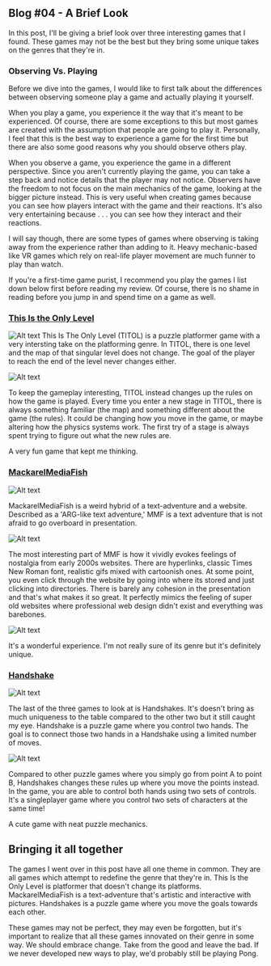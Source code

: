 ## Blog #04 - A Brief Look
In this post, I'll be giving a brief look over three interesting games that I found. These games may not be the best but they bring some unique takes on the genres that they're in.

### Observing Vs. Playing
Before we dive into the games, I would like to first talk about the differences between observing someone play a game and actually playing it yourself. 

When you play a game, you experience it the way that it's meant to be experienced. Of course, there are some exceptions to this but most games are created with the assumption that people are going to play it. Personally, I feel that this is the best way to experience a game for the first time but there are also some good reasons why you should observe others play.

When you observe a game, you experience the game in a different perspective. Since you aren't currently playing the game, you can take a step back and notice details that the player may not notice. Observers have the freedom to not focus on the main mechanics of the game, looking at the bigger picture instead. This is very useful when creating games because you can see how players interact with the game and their reactions. It's also very entertaining because . . . you can see how they interact and their reactions. 

I will say though, there are some types of games where observing is taking away from the experience rather than adding to it. Heavy mechanic-based like VR games which rely on real-life player movement are much funner to play than watch.

If you're a first-time game purist, I recommend you play the games I list down below first before reading my review. Of course, there is no shame in reading before you jump in and spend time on a game as well.

### [This Is the Only Level](https://armorgames.com/play/4309/this-is-the-only-level)

![Alt text](image-2.png)
This Is The Only Level (TITOL) is a puzzle platformer game with a very intersting take on the platforming genre. In TITOL, there is one level and the map of that singular level does not change. The goal of the player to reach the end of the level never changes either.

![Alt text](firefox_f95ERoknAG.gif)

To keep the gameplay interesting, TITOL instead changes up the rules on how the game is played. Every time you enter a new stage in TITOL, there is always something familiar (the map) and something different about the game (the rules). It could be changing how you move in the game, or maybe altering how the physics systems work. The first try of a stage is always spent trying to figure out what the new rules are.

A very fun game that kept me thinking.

### [MackarelMediaFish](https://alienmelon.itch.io/mackerelmedia-fish)
![Alt text](image-1.png)

MackarelMediaFish is a weird hybrid of a text-adventure and a website. Described as a 'ARG-like text adventure,' MMF is a text adventure that is not afraid to go overboard in presentation.

![Alt text](firefox_1kMAokJb5P.gif)

The most interesting part of MMF is how it vividly evokes feelings of nostalgia from early 2000s websites. There are hyperlinks, classic Times New Roman font, realistic gifs mixed with cartoonish ones. At some point, you even click through the website by going into where its stored and just clicking into directories. There is barely any cohesion in the presentation and that's what makes it so great. It perfectly mimics the feeling of super old websites where professional web design didn't exist and everything was barebones.

![Alt text](image.png)

It's a wonderful experience. I'm not really sure of its genre but it's definitely unique.

### [Handshake](https://petpumpkin.itch.io/handshakes)
![Alt text](header.jpg)

The last of the three games to look at is Handshakes. It's doesn't bring as much uniqueness to the table compared to the other two but it still caught my eye. Handshake is a puzzle game where you control two hands. The goal is to connect those two hands in a Handshake using a limited number of moves. 

![Alt text](CZoNCo.png)

Compared to other puzzle games where you simply go from point A to point B, Handshakes changes these rules up where you move the points instead. In the game, you are able to control both hands using two sets of controls. It's a singleplayer game where you control two sets of characters at the same time!

A cute game with neat puzzle mechanics.

## Bringing it all together
The games I went over in this post have all one theme in common. They are all games which attempt to redefine the genre that they're in. This Is the Only Level is platformer that doesn't change its platforms. MackarelMediaFish is a text-adventure that's artistic and interactive with pictures. Handshakes is a puzzle game where you move the goals towards each other. 

These games may not be perfect, they may even be forgotten, but it's important to realize that all these games innovated on their genre in some way. We should embrace change. Take from the good and leave the bad. If we never developed new ways to play, we'd probably still be playing Pong.